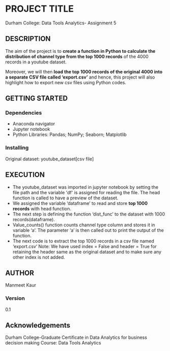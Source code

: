 # PROJECT TITLE
Durham College: Data Tools Analytics- Assignment 5
## DESCRIPTION
The aim of the project is to **create a function in Python to calculate the distribution of channel type from the top 1000 records** of the 4000 records in a youtube dataset.

Moreover, we will then **load the top 1000 records of the original 4000 into a separate CSV file called ‘export.csv’** and 
hence, this project will also highlight how to export new csv files using Python codes.
## GETTING STARTED
### Dependencies
* Anaconda navigator
* Jupyter notebook
* Python Libraries: Pandas; NumPy; Seaborn; Matplotlib
### Installing
Original dataset: youtube_dataset[csv file]
## EXECUTION
* The youtube_dataset was imported in jupyter notebook by setting the file path and the variable 'df' is assigned for reading the file. The head function is called to have a preview of the dataset.
* We assigned the variable ‘dataframe’ to read and store **top 1000 records** with head function.
* The next step is defining the function ‘dist_func’ to the dataset with 1000 records(dataframe).
* Value_counts() function counts channel type column and stores it in variable ‘a’. The parameter ‘a’ is then called out to print the output of the function.
* The next code is to extract the top 1000 records in a csv file named ‘export.csv’ Note: We have used index = False and header = True for retaining the header same as the original dataset and to make sure any other index is not added.
## AUTHOR
Manmeet Kaur
### Version
0.1
## Acknowledgements
Durham College-Graduate Certificate in Data Analytics for business decision making
Course: Data Tools Analytics
